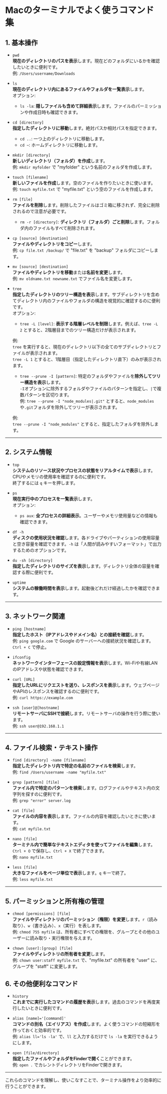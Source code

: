 # Macのターミナルでよく使うコマンド集

## 1. 基本操作

- `pwd`  
  **現在のディレクトリのパスを表示**します。現在どのフォルダにいるかを確認したいときに便利です。  
  例: `/Users/username/Downloads`

- `ls`  
  **現在のディレクトリ内にあるファイルやフォルダを一覧表示**します。  
  オプション:  
  - `ls -la`: **隠しファイルも含めて詳細表示**します。ファイルのパーミッションや作成日時も確認できます。

- `cd [directory]`  
  **指定したディレクトリに移動**します。絶対パスか相対パスを指定できます。  
  - `cd ..`: 一つ上のディレクトリに移動します。  
  - `cd ~`: ホームディレクトリに移動します。

- `mkdir [directory]`  
  **新しいディレクトリ（フォルダ）を作成**します。  
  例: `mkdir myfolder` で "myfolder" という名前のフォルダを作成します。

- `touch [filename]`  
  **新しいファイルを作成**します。空のファイルを作りたいときに使います。  
  例: `touch myfile.txt` で "myfile.txt" という空のファイルを作成します。

- `rm [file]`  
  **ファイルを削除**します。削除したファイルはゴミ箱に移されず、完全に削除されるので注意が必要です。  
  - `rm -r [directory]`: **ディレクトリ（フォルダ）ごと削除**します。フォルダ内のファイルもすべて削除されます。

- `cp [source] [destination]`  
  **ファイルやディレクトリをコピー**します。  
  例: `cp file.txt /backup/` で "file.txt" を "backup" フォルダにコピーします。

- `mv [source] [destination]`  
  **ファイルやディレクトリを移動**または**名前を変更**します。  
  例: `mv oldname.txt newname.txt` でファイル名を変更します。

- `tree`  
  **指定したディレクトリのツリー構造を表示**します。サブディレクトリを含めてディレクトリ内のファイルやフォルダの構造を視覚的に確認するのに便利です。  
  オプション:  
  - `tree -L [level]`: **表示する階層レベルを制限**します。例えば、`tree -L 2` とすると、2階層目までのツリー構造だけが表示されます。

  例:  
  `tree` を実行すると、現在のディレクトリ以下の全てのサブディレクトリとファイルが表示されます。  
  `tree -L 1` とすると、1階層目（指定したディレクトリ直下）のみが表示されます。

  - `tree --prune -I [pattern]`: 特定のフォルダやファイルを**除外してツリー構造を表示**します。  
    `-I`オプションに除外するフォルダやファイルのパターンを指定し、`|`で複数パターンを区切ります。  
    例: `tree --prune -I "node_modules|.git"` とすると、`node_modules`や`.git`フォルダを除外してツリーが表示されます。

  例:  
  `tree --prune -I "node_modules"` とすると、指定したフォルダを除外します。

---

## 2. システム情報

- `top`  
  **システムのリソース状況やプロセスの状態をリアルタイムで表示**します。CPUやメモリの使用率を確認するのに便利です。  
  終了するには `q` キーを押します。

- `ps`  
  **現在実行中のプロセスを一覧表示**します。  
  オプション:  
  - `ps aux`: **全プロセスの詳細表示**。ユーザーやメモリ使用量などの情報も確認できます。

- `df -h`  
  **ディスクの使用状況を確認**します。各ドライブやパーティションの使用容量と空き容量を確認できます。`-h` は「人間が読みやすいフォーマット」で出力するためのオプションです。

- `du -sh [directory]`  
  **指定したディレクトリのサイズを表示**します。ディレクトリ全体の容量を確認する際に便利です。

- `uptime`  
  **システムの稼働時間を表示**します。起動後どれだけ経過したかを確認できます。

---

## 3. ネットワーク関連

- `ping [hostname]`  
  **指定したホスト（IPアドレスやドメイン名）との接続を確認**します。  
  例: `ping google.com` で Google のサーバーへの接続状況を確認します。`Ctrl + C` で停止。

- `ifconfig`  
  **ネットワークインターフェースの設定情報を表示**します。Wi-Fiや有線LANのIPアドレスや状態を確認できます。

- `curl [URL]`  
  **指定したURLにリクエストを送り、レスポンスを表示**します。ウェブページやAPIのレスポンスを確認するのに便利です。  
  例: `curl https://example.com`

- `ssh [user]@[hostname]`  
  **リモートサーバにSSHで接続**します。リモートサーバの操作を行う際に使います。  
  例: `ssh user@192.168.1.1`

---

## 4. ファイル検索・テキスト操作

- `find [directory] -name [filename]`  
  **指定したディレクトリ内で特定の名前のファイルを検索**します。  
  例: `find /Users/username -name "myfile.txt"`

- `grep [pattern] [file]`  
  **ファイル内で特定のパターンを検索**します。ログファイルやテキスト内の文字列を探すのに便利です。  
  例: `grep "error" server.log`

- `cat [file]`  
  **ファイルの内容を表示**します。ファイルの内容を確認したいときに使います。  
  例: `cat myfile.txt`

- `nano [file]`  
  **ターミナル内で簡単なテキストエディタを使ってファイルを編集**します。`Ctrl + O` で保存し、`Ctrl + X` で終了できます。  
  例: `nano myfile.txt`

- `less [file]`  
  **大きなファイルをページ単位で表示**します。`q` キーで終了。  
  例: `less myfile.txt`

---

## 5. パーミッションと所有権の管理

- `chmod [permissions] [file]`  
  **ファイルやディレクトリのパーミッション（権限）を変更**します。`r`（読み取り）、`w`（書き込み）、`x`（実行）を表します。  
  例: `chmod 755 myfile` は、所有者にすべての権限を、グループとその他のユーザーに読み取り・実行権限を与えます。

- `chown [user]:[group] [file]`  
  **ファイルやディレクトリの所有者を変更**します。  
  例: `chown user:staff myfile.txt` で、"myfile.txt" の所有者を "user" に、グループを "staff" に変更します。

## 6. その他便利なコマンド

- `history`  
  **これまでに実行したコマンドの履歴を表示**します。過去のコマンドを再度実行したいときに便利です。

- `alias [name]='[command]'`  
  **コマンドの別名（エイリアス）を作成**します。よく使うコマンドの短縮形を作っておくと効率的です。  
  例: `alias ll='ls -la'` で、`ll` と入力するだけで `ls -la` を実行できるようにします。

- `open [file/directory]`  
  **指定したファイルやフォルダをFinderで開く**ことができます。  
  例: `open .` でカレントディレクトリをFinderで開きます。

---

これらのコマンドを理解し、使いこなすことで、ターミナル操作をより効率的に行うことができます。
